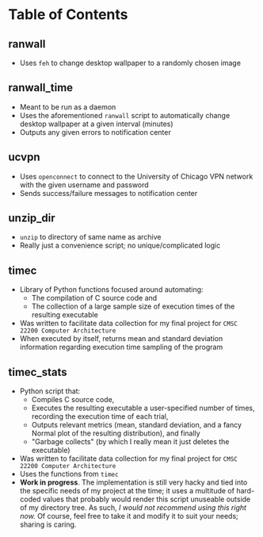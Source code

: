 # Table of Contents #

## ranwall ##
* Uses `feh` to change desktop wallpaper to a randomly chosen image
  
## ranwall_time ##
* Meant to be run as a daemon
* Uses the aforementioned `ranwall` script to automatically change desktop
  wallpaper at a given interval (minutes)
* Outputs any given errors to notification center

## ucvpn ##
* Uses `openconnect` to connect to the University of Chicago VPN network with
  the given username and password
* Sends success/failure messages to notification center

## unzip_dir ##
* `unzip` to directory of same name as archive
* Really just a convenience script; no unique/complicated logic

## timec ##
* Library of Python functions focused around automating: 
	* The compilation of C source code and 
	* The collection of a large sample size of execution times of the resulting
      executable
* Was written to facilitate data collection for my final project for `CMSC 22200
  Computer Architecture`
* When executed by itself, returns mean and standard deviation information
  regarding execution time sampling of the program

## timec_stats ##
* Python script that:
	* Compiles C source code,
	* Executes the resulting executable a user-specified number of times,
      recording the execution time of each trial,
	* Outputs relevant metrics (mean, standard deviation, and a fancy Normal
      plot of the resulting distribution), and finally
	* "Garbage collects" (by which I really mean it just deletes the executable)
* Was written to facilitate data collection for my final project for `CMSC
  22200 Computer Architecture`
* Uses the functions from `timec`
* **Work in progress**. The implementation is still very hacky and tied into
  the specific needs of my project at the time; it uses a multitude of
  hard-coded values that probably would render this script unuseable outside of
  my directory tree. As such, *I would not recommend using this right now.* Of
  course, feel free to take it and modify it to suit your needs; sharing is
  caring. 
